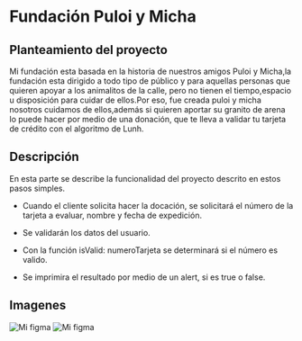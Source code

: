 # Fundación Puloi y Micha

## Planteamiento del proyecto 

Mi fundación esta basada en la historia de nuestros amigos Puloi y Micha,la fundación esta dirigido a todo tipo de público y para aquellas personas que quieren apoyar a los animalitos de la calle, pero no tienen el tiempo,espacio u disposición para cuidar de ellos.Por eso, fue creada puloi y micha nosotros cuidamos de ellos,además si quieren aportar su granito de arena lo puede hacer por medio de una donación, que te lleva a validar tu tarjeta de crédito con el algoritmo de Lunh. 

## Descripción 

En esta parte se describe la funcionalidad del proyecto descrito en estos pasos simples.

* Cuando el cliente solicita hacer la docación, se solicitará el número de la tarjeta a evaluar, nombre y fecha de expedición.

* Se validarán los datos del usuario.
* Con la función isValid: numeroTarjeta se determinará si el número es valido.
* Se imprimira el resultado por medio de un alert, si es true o false.


## Imagenes
<img src="/src/Logos/Desktop-1.png" alt="Mi figma"/>
<img src="/src/Logos/Desktop-2.png" alt="Mi figma"/>
